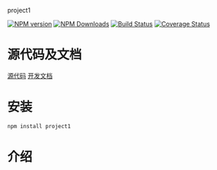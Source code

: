 project1


[![NPM version][npm-image]][npm-url]
[![NPM Downloads][downloads-image]][npm-url]
[![Build Status](https://travis-ci.org/heifade/project1.svg?branch=master)](https://travis-ci.org/heifade/project1)
[![Coverage Status](https://coveralls.io/repos/github/heifade/project1/badge.svg?branch=master)](https://coveralls.io/github/heifade/project1?branch=master)

[npm-image]: https://img.shields.io/npm/v/project1.svg?style=flat-square
[npm-url]: https://npmjs.org/package/project1
[downloads-image]: https://img.shields.io/npm/dm/project1.svg

# 源代码及文档
[源代码](https://github.com/heifade/project1)
[开发文档](https://heifade.github.io/project1/)

# 安装
```bash
npm install project1
```

# 介绍
